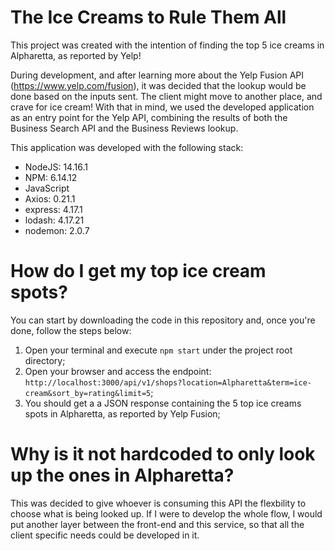 # The Ice Creams to Rule Them All

This project was created with the intention of finding the top 5 ice creams in Alpharetta, as reported by Yelp!

During development, and after learning more about the Yelp Fusion API (https://www.yelp.com/fusion), it was decided that the lookup would be done based on the inputs sent. The client might move to another place, and crave for ice cream! With that in mind, we used the developed application as an entry point for the Yelp API, combining the results of both the Business Search API and the Business Reviews lookup.

This application was developed with the following stack:

* NodeJS: 14.16.1
* NPM: 6.14.12
* JavaScript
* Axios: 0.21.1
* express: 4.17.1
* lodash: 4.17.21
* nodemon: 2.0.7

# How do I get my top ice cream spots?

You can start by downloading the code in this repository and, once you're done, follow the steps below:

1. Open your terminal and execute `npm start` under the project root directory;
2. Open your browser and access the endpoint: `http://localhost:3000/api/v1/shops?location=Alpharetta&term=ice-cream&sort_by=rating&limit=5`;
3. You should get a a JSON response containing the 5 top ice creams spots in Alpharetta, as reported by Yelp Fusion;

# Why is it not hardcoded to only look up the ones in Alpharetta?

This was decided to give whoever is consuming this API the flexbility to choose what is being looked up. 
If I were to develop the whole flow, I would put another layer between the front-end and this service, so that all the client specific needs could be developed in it.


  
